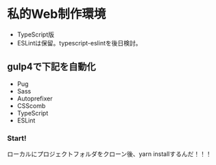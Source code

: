 # 私的Web制作環境
- TypeScript版
- ESLintは保留。typescript-eslintを後日検討。
## gulp4で下記を自動化
- Pug
- Sass
- Autoprefixer
- CSScomb
- TypeScript
- ESLint
### Start!
ローカルにプロジェクトフォルダをクローン後、yarn installするんだ！！！